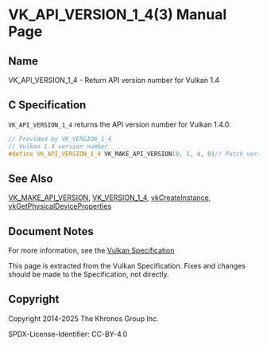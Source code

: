 # VK\_API\_VERSION\_1\_4(3) Manual Page

## Name

VK\_API\_VERSION\_1\_4 - Return API version number for Vulkan 1.4



## [](#_c_specification)C Specification

`VK_API_VERSION_1_4` returns the API version number for Vulkan 1.4.0.

```c++
// Provided by VK_VERSION_1_4
// Vulkan 1.4 version number
#define VK_API_VERSION_1_4 VK_MAKE_API_VERSION(0, 1, 4, 0)// Patch version should always be set to 0
```

## [](#_see_also)See Also

[VK\_MAKE\_API\_VERSION](https://registry.khronos.org/vulkan/specs/latest/man/html/VK_MAKE_API_VERSION.html), [VK\_VERSION\_1\_4](https://registry.khronos.org/vulkan/specs/latest/man/html/VK_VERSION_1_4.html), [vkCreateInstance](https://registry.khronos.org/vulkan/specs/latest/man/html/vkCreateInstance.html), [vkGetPhysicalDeviceProperties](https://registry.khronos.org/vulkan/specs/latest/man/html/vkGetPhysicalDeviceProperties.html)

## [](#_document_notes)Document Notes

For more information, see the [Vulkan Specification](https://registry.khronos.org/vulkan/specs/latest/html/vkspec.html#VK_API_VERSION_1_4)

This page is extracted from the Vulkan Specification. Fixes and changes should be made to the Specification, not directly.

## [](#_copyright)Copyright

Copyright 2014-2025 The Khronos Group Inc.

SPDX-License-Identifier: CC-BY-4.0